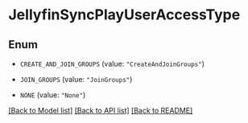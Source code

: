 # JellyfinSyncPlayUserAccessType

## Enum


* `CREATE_AND_JOIN_GROUPS` (value: `"CreateAndJoinGroups"`)

* `JOIN_GROUPS` (value: `"JoinGroups"`)

* `NONE` (value: `"None"`)


[[Back to Model list]](../README.md#documentation-for-models) [[Back to API list]](../README.md#documentation-for-api-endpoints) [[Back to README]](../README.md)


